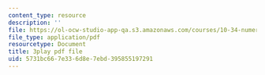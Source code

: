 ```yaml
---
content_type: resource
description: ''
file: https://ol-ocw-studio-app-qa.s3.amazonaws.com/courses/10-34-numerical-methods-applied-to-chemical-engineering-fall-2015/5731bc667e336d8e7ebd395855197291_SejxqXAlSec.pdf
file_type: application/pdf
resourcetype: Document
title: 3play pdf file
uid: 5731bc66-7e33-6d8e-7ebd-395855197291
---
```

